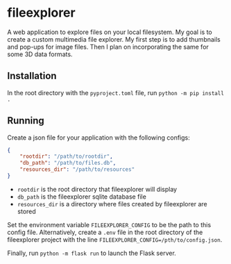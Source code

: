 # fileexplorer

A web application to explore files on your local filesystem. My goal is to create a custom multimedia file explorer.  My first step is to add thumbnails and pop-ups for image files.  Then I plan on incorporating the same for some 3D data formats.

## Installation

In the root directory with the `pyproject.toml` file, run `python -m pip install .`

## Running

Create a json file for your application with the following configs:

```json
{
    "rootdir": "/path/to/rootdir",
    "db_path": "/path/to/files.db",
    "resources_dir": "/path/to/resources"
}
```
* `rootdir` is the root directory that fileexplorer will display
* `db_path` is the fileexplorer sqlite database file
* `resources_dir` is a directory where files created by fileexplorer are stored

Set the environment variable `FILEEXPLORER_CONFIG` to be the path to this config file.  Alternatively, create a `.env` file in the root directory of the fileexplorer project with the line `FILEEXPLORER_CONFIG=/pth/to/config.json`.

Finally, run `python -m flask run` to launch the Flask server.
